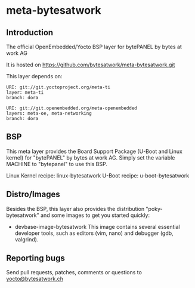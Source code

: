 meta-bytesatwork
================================

Introduction
-------------------------

The official OpenEmbedded/Yocto BSP layer for bytePANEL by bytes at work AG

It is hosted on https://github.com/bytesatwork/meta-bytesatwork.git

This layer depends on:

	URI: git://git.yoctoproject.org/meta-ti
	layer: meta-ti
	branch: dora

	URI: git://git.openembedded.org/meta-openembedded
	layers: meta-oe, meta-networking
	branch: dora


BSP
-------------------------
This meta layer provides the Board Support Package (U-Boot and Linux kernel) for "bytePANEL" by bytes at work AG.
Simply set the variable MACHINE to "bytepanel" to use this BSP.

Linux Kernel recipe: linux-bytesatwork
U-Boot recipe: u-boot-bytesatwork


Distro/Images
-------------------------
Besides the BSP, this layer also provides the distribution "poky-bytesatwork" and some images to get you started quickly:

* devbase-image-bytesatwork
This image contains several essential developer tools, such as editors (vim, nano) and debugger (gdb, valgrind).


Reporting bugs
-------------------------
Send pull requests, patches, comments or questions to yocto@bytesatwork.ch
